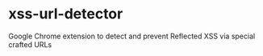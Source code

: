 # xss-url-detector
Google Chrome extension to detect and prevent Reflected XSS via special crafted URLs
